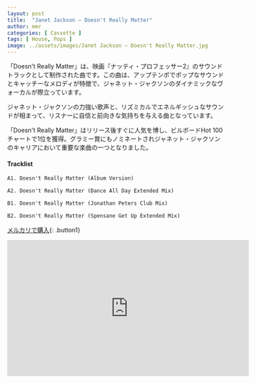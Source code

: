 ```yaml
---
layout: post
title:  "Janet Jackson – Doesn't Really Matter"
author: mmr
categories: [ Cassette ]
tags: [ House, Pops ]
image: ../assets/images/Janet Jackson – Doesn't Really Matter.jpg
---
```


「Doesn't Really Matter」は、映画『ナッティ・プロフェッサー2』のサウンドトラックとして制作された曲です。この曲は、アップテンポでポップなサウンドとキャッチーなメロディが特徴で、ジャネット・ジャクソンのダイナミックなヴォーカルが際立っています。

ジャネット・ジャクソンの力強い歌声と、リズミカルでエネルギッシュなサウンドが相まって、リスナーに自信と前向きな気持ちを与える曲となっています。

「Doesn't Really Matter」はリリース後すぐに人気を博し、ビルボードHot 100チャートで1位を獲得。グラミー賞にもノミネートされジャネット・ジャクソンのキャリアにおいて重要な楽曲の一つとなりました。

#### Tracklist
```md
A1. Doesn't Really Matter (Album Version)

A2. Doesn't Really Matter (Dance All Day Extended Mix)

B1. Doesn't Really Matter (Jonathan Peters Club Mix)

B2. Doesn't Really Matter (Spensane Get Up Extended Mix)
```

[メルカリで購入](https://jp.mercari.com/item/m40056303541?afid=6142608987){: .button1}

<iframe width="560" height="315" src="https://www.youtube.com/embed/ZGo4WebNIjM?si=H90sLQn5GMkY8gt4" title="YouTube video player" frameborder="0" allow="accelerometer; autoplay; clipboard-write; encrypted-media; gyroscope; picture-in-picture; web-share" referrerpolicy="strict-origin-when-cross-origin" allowfullscreen></iframe>